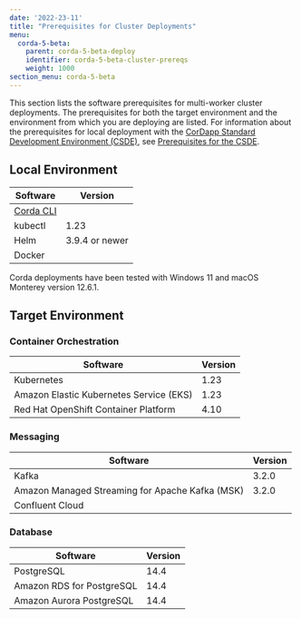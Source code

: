 ```yaml
---
date: '2022-23-11'
title: "Prerequisites for Cluster Deployments"
menu:
  corda-5-beta:
    parent: corda-5-beta-deploy
    identifier: corda-5-beta-cluster-prereqs
    weight: 1000
section_menu: corda-5-beta
---
```


This section lists the software prerequisites for multi-worker cluster deployments.
The prerequisites for both the target environment and the environment from which you are deploying are listed.
For information about the prerequisites for local deployment with the [CorDapp Standard Development Environment (CSDE)](../developing/getting-started/cordapp-standard-development-environment/csde.html), see [Prerequisites for the CSDE](../developing/getting-started/prerequisites/prerequisites.html).

## Local Environment

| Software | Version        |
|----------|----------------|
| [Corda CLI](../developing/getting-started/installing-corda-cli.html)  |   |  
| kubectl  | 1.23           |
| Helm     | 3.9.4 or newer |
| Docker   |                |

Corda deployments have been tested with Windows 11 and macOS Monterey version 12.6.1.

## Target Environment

### Container Orchestration

| Software                                | Version |
|-----------------------------------------|---------|
| Kubernetes                              | 1.23    |
| Amazon Elastic Kubernetes Service (EKS) | 1.23    |
| Red Hat OpenShift Container Platform    | 4.10    |

### Messaging

| Software                                        | Version |
|-------------------------------------------------|---------|
| Kafka                                           | 3.2.0   |
| Amazon Managed Streaming for Apache Kafka (MSK) | 3.2.0   |
| Confluent Cloud                                 |         |

### Database

| Software                  | Version |
|---------------------------|---------|
| PostgreSQL                | 14.4    |
| Amazon RDS for PostgreSQL | 14.4    |
| Amazon Aurora PostgreSQL  | 14.4    |

<!--## Minimum Resource Requirements

Corda 5 cluster deployments have the following minimum requirements:

| Software   | Requirements |
|------------|--------------|
| Kubernetes |              |
| Kafka      |              |
| PostgreSQL |              |
-->
